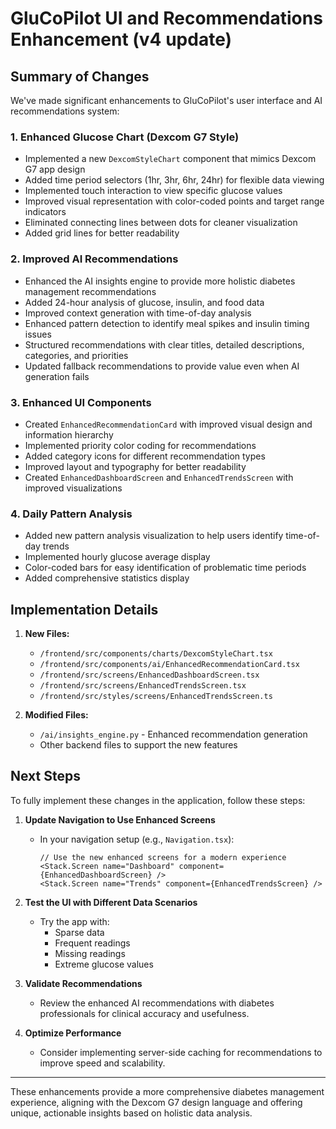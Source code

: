 # GluCoPilot UI and Recommendations Enhancement (v4 update)

## Summary of Changes

We've made significant enhancements to GluCoPilot's user interface and AI recommendations system:

### 1. Enhanced Glucose Chart (Dexcom G7 Style)
- Implemented a new `DexcomStyleChart` component that mimics Dexcom G7 app design
- Added time period selectors (1hr, 3hr, 6hr, 24hr) for flexible data viewing
- Implemented touch interaction to view specific glucose values
- Improved visual representation with color-coded points and target range indicators
- Eliminated connecting lines between dots for cleaner visualization
- Added grid lines for better readability

### 2. Improved AI Recommendations
- Enhanced the AI insights engine to provide more holistic diabetes management recommendations
- Added 24-hour analysis of glucose, insulin, and food data
- Improved context generation with time-of-day analysis
- Enhanced pattern detection to identify meal spikes and insulin timing issues
- Structured recommendations with clear titles, detailed descriptions, categories, and priorities
- Updated fallback recommendations to provide value even when AI generation fails

### 3. Enhanced UI Components
- Created `EnhancedRecommendationCard` with improved visual design and information hierarchy
- Implemented priority color coding for recommendations
- Added category icons for different recommendation types
- Improved layout and typography for better readability
- Created `EnhancedDashboardScreen` and `EnhancedTrendsScreen` with improved visualizations

### 4. Daily Pattern Analysis
- Added new pattern analysis visualization to help users identify time-of-day trends
- Implemented hourly glucose average display
- Color-coded bars for easy identification of problematic time periods
- Added comprehensive statistics display

## Implementation Details

1. **New Files:**
   - `/frontend/src/components/charts/DexcomStyleChart.tsx`
   - `/frontend/src/components/ai/EnhancedRecommendationCard.tsx`
   - `/frontend/src/screens/EnhancedDashboardScreen.tsx`
   - `/frontend/src/screens/EnhancedTrendsScreen.tsx`
   - `/frontend/src/styles/screens/EnhancedTrendsScreen.ts`

2. **Modified Files:**
   - `/ai/insights_engine.py` - Enhanced recommendation generation
   - Other backend files to support the new features

## Next Steps

To fully implement these changes in the application, follow these steps:

1. **Update Navigation to Use Enhanced Screens**
   - In your navigation setup (e.g., `Navigation.tsx`):
     ```tsx
     // Use the new enhanced screens for a modern experience
     <Stack.Screen name="Dashboard" component={EnhancedDashboardScreen} />
     <Stack.Screen name="Trends" component={EnhancedTrendsScreen} />
     ```

2. **Test the UI with Different Data Scenarios**
   - Try the app with:
     - Sparse data
     - Frequent readings
     - Missing readings
     - Extreme glucose values

3. **Validate Recommendations**
   - Review the enhanced AI recommendations with diabetes professionals for clinical accuracy and usefulness.

4. **Optimize Performance**
   - Consider implementing server-side caching for recommendations to improve speed and scalability.

---

These enhancements provide a more comprehensive diabetes management experience, aligning with the Dexcom G7 design language and offering unique, actionable insights based on holistic data analysis.
